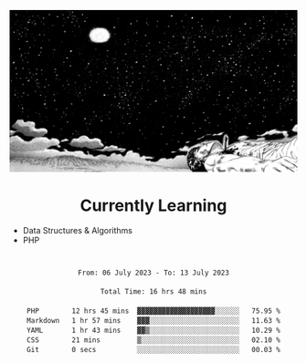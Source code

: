 <!-- Profile image -->
<p align="center">
 <img src="assets/guts-meadow.jpg" width="1080px">
</p>
<!-- Profile image end -->

<!-- Currently learning -->
<h1 align="center">Currently Learning </h1>

* Data Structures & Algorithms
* PHP
#
<!-- Currently learning end -->

<div align="center">
<!--START_SECTION:waka-->

```txt
From: 06 July 2023 - To: 13 July 2023

Total Time: 16 hrs 48 mins

PHP        12 hrs 45 mins  ▓▓▓▓▓▓▓▓▓▓▓▓▓▓▓▓▓▓▓░░░░░░   75.95 %
Markdown   1 hr 57 mins    ▓▓▓░░░░░░░░░░░░░░░░░░░░░░   11.63 %
YAML       1 hr 43 mins    ▓▓▒░░░░░░░░░░░░░░░░░░░░░░   10.29 %
CSS        21 mins         ▒░░░░░░░░░░░░░░░░░░░░░░░░   02.10 %
Git        0 secs          ░░░░░░░░░░░░░░░░░░░░░░░░░   00.03 %
```

<!--END_SECTION:waka-->
</div>